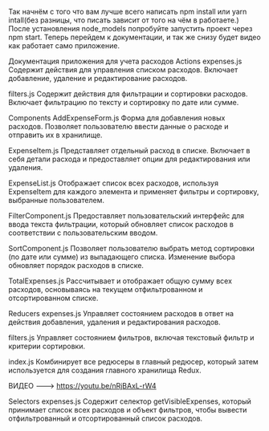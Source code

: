 Так начнём с того что вам лучше всего написать npm install или yarn intall(без разницы, что писать зависит от того на чём в работаете.)
После установления node_models попробуйте запустить проект через npm start. 
Теперь перейдем к документации, и так же снизу будет видео как работает само приложение.

Документация приложения для учета расходов
Actions
expenses.js
Содержит действия для управления списком расходов. Включает добавление, удаление и редактирование расходов.

filters.js
Содержит действия для фильтрации и сортировки расходов. Включает фильтрацию по тексту и сортировку по дате или сумме.

Components
AddExpenseForm.js
Форма для добавления новых расходов. Позволяет пользователю ввести данные о расходе и отправить их в хранилище.

ExpenseItem.js
Представляет отдельный расход в списке. Включает в себя детали расхода и предоставляет опции для редактирования или удаления.

ExpenseList.js
Отображает список всех расходов, используя ExpenseItem для каждого элемента и применяет фильтры и сортировку, выбранные пользователем.

FilterComponent.js
Предоставляет пользовательский интерфейс для ввода текста фильтрации, который обновляет список расходов в соответствии с пользовательским вводом.

SortComponent.js
Позволяет пользователю выбрать метод сортировки (по дате или сумме) из выпадающего списка. Изменение выбора обновляет порядок расходов в списке.

TotalExpenses.js
Рассчитывает и отображает общую сумму всех расходов, основываясь на текущем отфильтрованном и отсортированном списке.

Reducers
expenses.js
Управляет состоянием расходов в ответ на действия добавления, удаления и редактирования расходов.

filters.js
Управляет состоянием фильтров, включая текстовый фильтр и критерии сортировки.

index.js
Комбинирует все редюсеры в главный редюсер, который затем используется для создания главного хранилища Redux.

ВИДЕО --->
https://youtu.be/nRjBAxL-rW4


Selectors
expenses.js
Содержит селектор getVisibleExpenses, который принимает список всех расходов и объект фильтров, чтобы вывести отфильтрованный и отсортированный список расходов.

